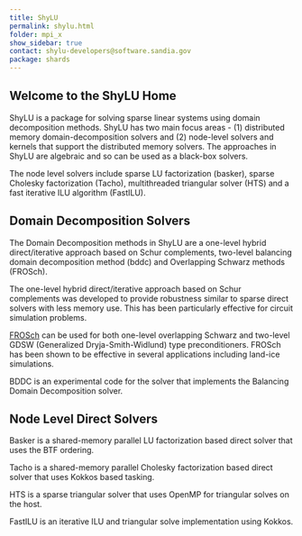 ```yaml
---
title: ShyLU
permalink: shylu.html
folder: mpi_x
show_sidebar: true
contact: shylu-developers@software.sandia.gov
package: shards
---
```


## Welcome to the ShyLU Home

ShyLU is a package for solving sparse linear systems using domain decomposition methods. ShyLU has two main focus areas - 
(1) distributed memory domain-decomposition solvers and (2) node-level solvers and kernels that support the distributed memory solvers. The approaches in ShyLU are algebraic and so can be used as a black-box solvers.

The node level solvers include sparse LU factorization (basker), sparse Cholesky factorization (Tacho), multithreaded triangular solver (HTS) and a fast iterative ILU algorithm (FastILU).

## Domain Decomposition Solvers

The Domain Decomposition methods in ShyLU are a one-level hybrid direct/iterative approach based on Schur complements, two-level balancing domain decomposition method (bddc) and Overlapping Schwarz methods (FROSch). 

The one-level hybrid direct/iterative approach based on Schur complements was developed to provide robustness similar to sparse direct solvers with less memory use. This has been particularly effective for circuit simulation problems.

[FROSch](https://shylu-frosch.github.io) can be used for both one-level overlapping Schwarz and two-level GDSW (Generalized Dryja-Smith-Widlund) type preconditioners. FROSch has been shown to be effective in several applications including land-ice simulations.

BDDC is an experimental code for the solver that implements the Balancing Domain Decomposition solver.

## Node Level Direct Solvers

Basker is a shared-memory parallel LU factorization based direct solver that uses the BTF ordering.

Tacho is a shared-memory parallel Cholesky factorization based direct solver that uses Kokkos based tasking.

HTS is a sparse triangular solver that uses OpenMP for triangular solves on the host.

FastILU is an iterative ILU and triangular solve implementation using Kokkos.


